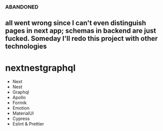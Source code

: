### ABANDONED
## all went wrong since I can't even distinguish pages in next app; schemas in backend are just fucked. Someday I'll redo this project with other technologies

# nextnestgraphql

- Next
- Nest
- Graphql
- Apollo
- Formik
- Emotion
- MaterialUI
- Cypress
- Eslint & Prettier
